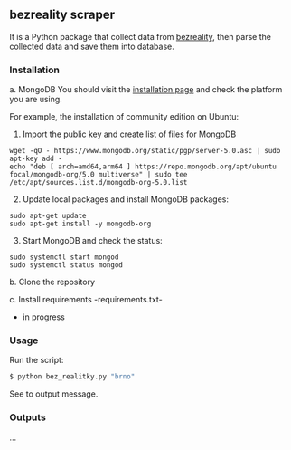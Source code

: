 ## bezreality scraper
It is a Python package that collect data from [bezreality](bezreality.cz), then
parse the collected data and save them into database.

### Installation
a. MongoDB
You should visit the [installation page](https://docs.mongodb.com/manual/installation/)
and check the platform you are using.

For example, the installation of community edition on Ubuntu:
1. Import the public key and create list of files for MongoDB
```
wget -qO - https://www.mongodb.org/static/pgp/server-5.0.asc | sudo apt-key add -
echo "deb [ arch=amd64,arm64 ] https://repo.mongodb.org/apt/ubuntu focal/mongodb-org/5.0 multiverse" | sudo tee /etc/apt/sources.list.d/mongodb-org-5.0.list
```

2. Update local packages and install MongoDB packages:
```
sudo apt-get update
sudo apt-get install -y mongodb-org
```

3. Start MongoDB and check the status:
```
sudo systemctl start mongod
sudo systemctl status mongod
```

b. Clone the repository

c. Install requirements
-requirements.txt-
- in progress

### Usage
Run the script:
```bash
$ python bez_realitky.py "brno"
```
See to output message.

### Outputs
...
